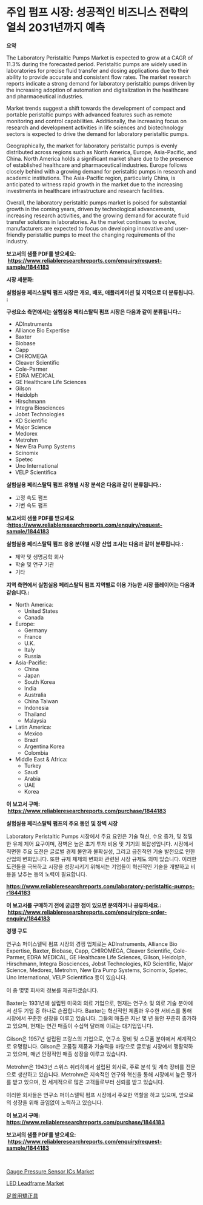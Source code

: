 <p><h1>주입 펌프 시장: 성공적인 비즈니스 전략의 열쇠 2031년까지 예측</h1></p><p><strong>요약</strong></p>
<p><p>The Laboratory Peristaltic Pumps Market is expected to grow at a CAGR of 11.3% during the forecasted period. Peristaltic pumps are widely used in laboratories for precise fluid transfer and dosing applications due to their ability to provide accurate and consistent flow rates. The market research reports indicate a strong demand for laboratory peristaltic pumps driven by the increasing adoption of automation and digitalization in the healthcare and pharmaceutical industries.</p><p>Market trends suggest a shift towards the development of compact and portable peristaltic pumps with advanced features such as remote monitoring and control capabilities. Additionally, the increasing focus on research and development activities in life sciences and biotechnology sectors is expected to drive the demand for laboratory peristaltic pumps.</p><p>Geographically, the market for laboratory peristaltic pumps is evenly distributed across regions such as North America, Europe, Asia-Pacific, and China. North America holds a significant market share due to the presence of established healthcare and pharmaceutical industries. Europe follows closely behind with a growing demand for peristaltic pumps in research and academic institutions. The Asia-Pacific region, particularly China, is anticipated to witness rapid growth in the market due to the increasing investments in healthcare infrastructure and research facilities.</p><p>Overall, the laboratory peristaltic pumps market is poised for substantial growth in the coming years, driven by technological advancements, increasing research activities, and the growing demand for accurate fluid transfer solutions in laboratories. As the market continues to evolve, manufacturers are expected to focus on developing innovative and user-friendly peristaltic pumps to meet the changing requirements of the industry.</p></p>
<p><strong>보고서의 샘플 PDF를 받으세요: &nbsp;<a href="https://www.reliableresearchreports.com/enquiry/request-sample/1844183">https://www.reliableresearchreports.com/enquiry/request-sample/1844183</a></strong></p>
<p><strong>시장 세분화:</strong></p>
<p><strong> 실험실용 페리스탈틱 펌프 시장은 개요, 배포, 애플리케이션 및 지역으로 더 분류됩니다. :</strong></p>
<p><strong>구성요소 측면에서는 실험실용 페리스탈틱 펌프 시장은 다음과 같이 분류됩니다.:</strong></p>
<p><ul><li>ADInstruments</li><li>Alliance Bio Expertise</li><li>Baxter</li><li>Biobase</li><li>Capp</li><li>CHIROMEGA</li><li>Cleaver Scientific</li><li>Cole-Parmer</li><li>EDRA MEDICAL</li><li>GE Healthcare Life Sciences</li><li>Gilson</li><li>Heidolph</li><li>Hirschmann</li><li>Integra Biosciences</li><li>Jobst Technologies</li><li>KD Scientific</li><li>Major Science</li><li>Medorex</li><li>Metrohm</li><li>New Era Pump Systems</li><li>Scinomix</li><li>Spetec</li><li>Uno International</li><li>VELP Scientifica</li></ul></p>
<p><strong> 실험실용 페리스탈틱 펌프 유형별 시장 분석은 다음과 같이 분류됩니다.:</strong></p>
<p><ul><li>고정 속도 펌프</li><li>가변 속도 펌프</li></ul></p>
<p><strong>보고서의 샘플 PDF를 받으세요 :<a href="https://www.reliableresearchreports.com/enquiry/request-sample/1844183">https://www.reliableresearchreports.com/enquiry/request-sample/1844183</a></strong></p>
<p><strong> 실험실용 페리스탈틱 펌프 응용 분야별 시장 산업 조사는 다음과 같이 분류됩니다.:</strong></p>
<p><ul><li>제약 및 생명공학 회사</li><li>학술 및 연구 기관</li><li>기타</li></ul></p>
<p><strong>지역 측면에서 실험실용 페리스탈틱 펌프 지역별로 이용 가능한 시장 플레이어는 다음과 같습니다.:</strong></p>
<p><ul>
    <li>
        North America:
        <ul>
            <li>United States</li>
            <li>Canada</li>
        </ul>
    </li>
    <li>
        Europe:
        <ul>
            <li>Germany</li>
            <li>France</li>
            <li>U.K.</li>
            <li>Italy</li>
            <li>Russia</li>
        </ul>
    </li>
    <li>
        Asia-Pacific:
        <ul>
            <li>China</li>
            <li>Japan</li>
            <li>South Korea</li>
            <li>India</li>
            <li>Australia</li>
            <li>China Taiwan</li>
            <li>Indonesia</li>
            <li>Thailand</li>
            <li>Malaysia</li>
        </ul>
    </li>
    <li>
        Latin America:
        <ul>
            <li>Mexico</li>
            <li>Brazil</li>
            <li>Argentina Korea</li>
            <li>Colombia</li>
        </ul>
    </li>
    <li>
        Middle East & Africa:
        <ul>
            <li>Turkey</li>
            <li>Saudi</li>
            <li>Arabia</li>
            <li>UAE</li>
            <li>Korea</li>
        </ul>
    </li>
    </ul></p>
<p><strong>이 보고서 구매: &nbsp;<a href="https://www.reliableresearchreports.com/purchase/1844183">https://www.reliableresearchreports.com/purchase/1844183</a></strong></p>
<p><strong>실험실용 페리스탈틱 펌프의 주요 동인 및 장벽 시장</strong></p>
<p><p>Laboratory Peristaltic Pumps 시장에서 주요 요인은 기술 혁신, 수요 증가, 및 정밀한 유체 제어 요구이며, 장벽은 높은 초기 투자 비용 및 기기의 복잡성입니다. 시장에서 직면한 주요 도전은 글로벌 경제 불안과 불확실성, 그리고 급진적인 기술 발전으로 인한 산업의 변화입니다. 또한 규제 체제의 변화와 관련된 시장 규제도 의미 있습니다. 이러한 도전들을 극복하고 시장을 성장시키기 위해서는 기업들이 혁신적인 기술을 개발하고 비용을 낮추는 등의 노력이 필요합니다.</p></p>
<p><strong><a href="https://www.reliableresearchreports.com/laboratory-peristaltic-pumps-r1844183">https://www.reliableresearchreports.com/laboratory-peristaltic-pumps-r1844183</a></strong></p>
<p><strong>이 보고서를 구매하기 전에 궁금한 점이 있으면 문의하거나 공유하세요.: &nbsp;<a href="https://www.reliableresearchreports.com/enquiry/pre-order-enquiry/1844183">https://www.reliableresearchreports.com/enquiry/pre-order-enquiry/1844183</a></strong></p>
<p><strong>경쟁 구도</strong></p>
<p><p>연구소 퍼이스텔틱 펌프 시장의 경쟁 업체로는 ADInstruments, Alliance Bio Expertise, Baxter, Biobase, Capp, CHIROMEGA, Cleaver Scientific, Cole-Parmer, EDRA MEDICAL, GE Healthcare Life Sciences, Gilson, Heidolph, Hirschmann, Integra Biosciences, Jobst Technologies, KD Scientific, Major Science, Medorex, Metrohm, New Era Pump Systems, Scinomix, Spetec, Uno International, VELP Scientifica 등이 있습니다. </p><p>이 중 몇몇 회사의 정보를 제공하겠습니다. </p><p>Baxter는 1931년에 설립된 미국의 의료 기업으로, 현재는 연구소 및 의료 기술 분야에서 선두 기업 중 하나로 손꼽힙니다. Baxter는 혁신적인 제품과 우수한 서비스를 통해 시장에서 꾸준한 성장을 이루고 있습니다. 그들의 매출은 지난 몇 년 동안 꾸준히 증가하고 있으며, 현재는 연간 매출이 수십억 달러에 이르는 대기업입니다. </p><p>Gilson은 1957년 설립된 프랑스의 기업으로, 연구소 장비 및 소모품 분야에서 세계적으로 유명합니다. Gilson은 고품질 제품과 기술력을 바탕으로 글로벌 시장에서 맹활약하고 있으며, 매년 안정적인 매출 성장을 이루고 있습니다. </p><p>Metrohm은 1943년 스위스 취리히에서 설립된 회사로, 주로 분석 및 계측 장비를 전문으로 생산하고 있습니다. Metrohm은 지속적인 연구와 혁신을 통해 시장에서 높은 평가를 받고 있으며, 전 세계적으로 많은 고객들로부터 신뢰를 받고 있습니다. </p><p>이러한 회사들은 연구소 퍼이스텔틱 펌프 시장에서 주요한 역할을 하고 있으며, 앞으로의 성장을 위해 끊임없이 노력하고 있습니다.</p></p>
<p><strong>이 보고서 구매: &nbsp; <a href="https://www.reliableresearchreports.com/purchase/1844183">https://www.reliableresearchreports.com/purchase/1844183</a></strong></p>
<p><strong>보고서의 샘플 PDF를 받으세요: &nbsp;<a href="https://www.reliableresearchreports.com/enquiry/request-sample/1844183">https://www.reliableresearchreports.com/enquiry/request-sample/1844183</a></strong><strong></strong></p>
<p>&nbsp;</p>
<p><p><a href="https://funky-papaya-cf4.notion.site/Gauge-Pressure-Sensor-ICs-Market-Analysis-and-Sze-Forecasted-for-period-from-2024-to-2031-ecf5e68127874b5f8a440af230110735">Gauge Pressure Sensor ICs Market</a></p><p><a href="https://confirmed-shield-e13.notion.site/LED-Leadframe-Market-Outlook-Industry-Overview-and-Forecast-2024-to-2031-98909d4eaa5745b584301d4f8d4daf1d">LED Leadframe Market</a></p><p><a href="https://github.com/xemfu2379520/Market-Research-Report-List-1/blob/main/923188124716.md">足首用矯正具</a></p></p>